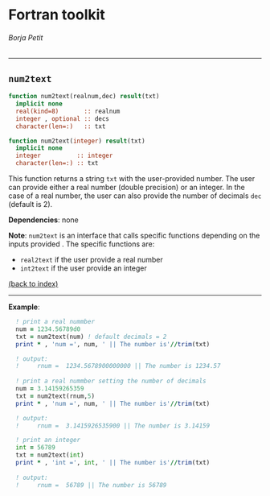 
# Fortran toolkit

###### Borja Petit

---

## ```num2text```

```fortran
function num2text(realnum,dec) result(txt)
  implicit none
  real(kind=8)       :: realnum
  integer , optional :: decs
  character(len=:)   :: txt
```
```fortran
function num2text(integer) result(txt)
  implicit none
  integer          :: integer
  character(len=:) :: txt
```

This function returns a string ```txt``` with the user-provided number. The user can provide either a real number (double precision) or an integer. In the case of a real number, the user can also provide the number of decimals ```dec``` (default is 2).

**Dependencies**: none

**Note**: ```num2text``` is an interface that calls specific functions depending on the inputs provided . The specific functions are:
- ```real2text``` if the user provide a real number
- ```int2text``` if the user provide an integer

[(back to index)](../index.md)

---

**Example**:

```fortran
  ! print a real nummber 
  num = 1234.56789d0
  txt = num2text(num) ! default decimals = 2
  print * , 'num =', num, ' || The number is'//trim(txt)

  ! output:
  !     rnum =  1234.5678900000000 || The number is 1234.57
  
  ! print a real nummber setting the number of decimals
  num = 3.14159265359
  txt = num2text(rnum,5)
  print * , 'num =', num, ' || The number is'//trim(txt)

  ! output:
  !     rnum =  3.1415926535900 || The number is 3.14159

  ! print an integer
  int = 56789
  txt = num2text(int)
  print * , 'int =', int, ' || The number is'//trim(txt)
  
  ! output:
  !     rnum =  56789 || The number is 56789
```



